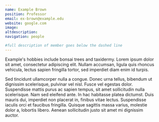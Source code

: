 ```yaml
---
name: Example Brown
position: Professor
email: ex-brown@example.edu
website: google.com
image: 
altdescription:
navigation: people

#full description of member goes below the dashed line
---
```

Example's hobbies include bonsai trees and taxidermy. Lorem ipsum dolor sit amet, consectetur adipiscing elit. Nullam accumsan, ligula quis rhoncus vehicula, lectus sapien fringilla tortor, sed imperdiet diam enim id turpis.

 Sed tincidunt ullamcorper nulla a congue. Donec urna tellus, bibendum ut dignissim scelerisque, pulvinar vel nisl. Fusce vel egestas dolor. Suspendisse mattis purus ac sapien tempus, sit amet sollicitudin nulla scelerisque. Nam sed eleifend ante. In hac habitasse platea dictumst. Duis mauris dui, imperdiet non placerat in, finibus vitae lectus. Suspendisse iaculis orci et faucibus fringilla. Quisque sagittis massa varius, molestie dolor a, lobortis libero. Aenean sollicitudin justo sit amet mi dignissim auctor.